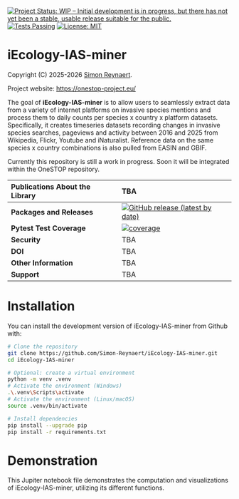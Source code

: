 [![Project Status: WIP – Initial development is in progress, but there has not yet been a stable, usable release suitable for the public.](https://www.repostatus.org/badges/latest/wip.svg)](https://www.repostatus.org/#wip)
[![Tests Passing](https://github.com/Simon-Reynaert/iEcology-IAS-miner/actions/workflows/tests.yml/badge.svg?branch=main)](https://github.com/Simon-Reynaert/iEcology-IAS-miner/actions/workflows/tests.yml)
[![License: MIT](https://img.shields.io/badge/License-MIT-yellow.svg)](https://opensource.org/licenses/MIT)

# iEcology-IAS-miner

Copyright (C) 2025-2026 [Simon Reynaert](https://scholar.google.be/citations?user=yIVCDfoAAAAJ&hl=en).

Project website: https://onestop-project.eu/

The goal of **iEcology-IAS-miner** is to allow users to seamlessly extract data from a variety of internet platforms on invasive species mentions and process them to daily counts per species x country x platform datasets. Specifically, it creates timeseries datasets recording changes in invasive species searches, pageviews and activity between 2016 and 2025 from Wikipedia, Flickr, Youtube and iNaturalist. Reference data on the same species x country combinations is also pulled from EASIN and GBIF.  

Currently this repository is still a work in progress. Soon it will be integrated within the OneSTOP repository.  

| __Publications About the Library__ | TBA |
| :--- | :--- |
| __Packages and Releases__ |  [![GitHub release (latest by date)](https://img.shields.io/github/v/release/Simon-Reynaert/iEcology-IAS-miner?logo=GitHub)](https://github.com/Simon-Reynaert/iEcology-IAS-miner/releases) |
| __Pytest Test Coverage__ | [![coverage](https://img.shields.io/codecov/c/github/Simon-Reynaert/iEcology-IAS-miner/main?style=flat-square)](https://codecov.io/gh/Simon-Reynaert/iEcology-IAS-miner) |
| __Security__ | TBA |
| __DOI__ | TBA |
| __Other Information__ | TBA |
| __Support__ | TBA |

# Installation
You can install the development version of iEcology-IAS-miner from Github with:
```bash
# Clone the repository
git clone https://github.com/Simon-Reynaert/iEcology-IAS-miner.git
cd iEcology-IAS-miner

# Optional: create a virtual environment
python -m venv .venv
# Activate the environment (Windows)
.\.venv\Scripts\activate
# Activate the environment (Linux/macOS)
source .venv/bin/activate

# Install dependencies
pip install --upgrade pip
pip install -r requirements.txt
```
# Demonstration
This Jupiter notebook file demonstrates the computation and visualizations of iEcology-IAS-miner, utilizing its different functions. 
